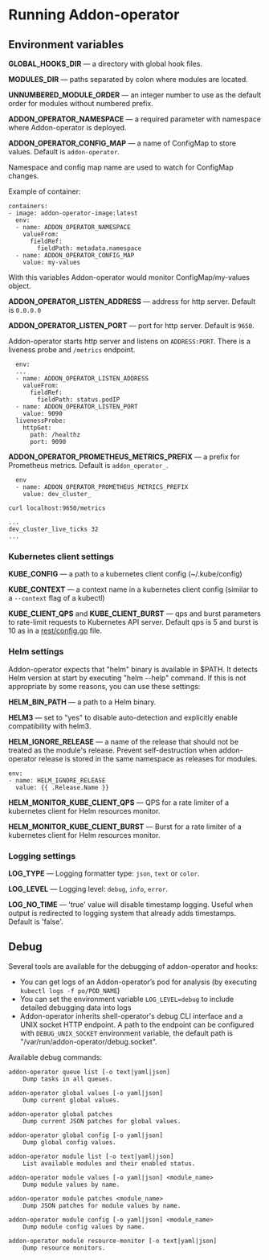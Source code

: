 # Running Addon-operator

## Environment variables

**GLOBAL_HOOKS_DIR** — a directory with global hook files.

**MODULES_DIR** — paths separated by colon where modules are located.

**UNNUMBERED_MODULE_ORDER** — an integer number to use as the default order for modules without numbered prefix.

**ADDON_OPERATOR_NAMESPACE** — a required parameter with namespace where Addon-operator is deployed.

**ADDON_OPERATOR_CONFIG_MAP** — a name of ConfigMap to store values. Default is `addon-operator`.

Namespace and config map name are used to watch for ConfigMap changes. 

Example of container:

```
containers:
- image: addon-operator-image:latest
  env:
  - name: ADDON_OPERATOR_NAMESPACE
    valueFrom:
      fieldRef:
        fieldPath: metadata.namespace
  - name: ADDON_OPERATOR_CONFIG_MAP
    value: my-values   
```

With this variables Addon-operator would monitor ConfigMap/my-values object. 

**ADDON_OPERATOR_LISTEN_ADDRESS** — address for http server. Default is `0.0.0.0`

**ADDON_OPERATOR_LISTEN_PORT** — port for http server. Default is `9650`.

Addon-operator starts http server and listens on `ADDRESS:PORT`. There is a liveness probe and `/metrics` endpoint.

```
  env:
  ...
  - name: ADDON_OPERATOR_LISTEN_ADDRESS
    valueFrom:
      fieldRef:
        fieldPath: status.podIP
  - name: ADDON_OPERATOR_LISTEN_PORT
    value: 9090
  livenessProbe:
    httpGet:
      path: /healthz
      port: 9090      
``` 

**ADDON_OPERATOR_PROMETHEUS_METRICS_PREFIX** — a prefix for Prometheus metrics. Default is `addon_operator_`.

```
  env
  - name: ADDON_OPERATOR_PROMETHEUS_METRICS_PREFIX
    value: dev_cluster_  
```

```
curl localhost:9650/metrics

...
dev_cluster_live_ticks 32
...
```

### Kubernetes client settings

**KUBE_CONFIG** — a path to a kubernetes client config (~/.kube/config)

**KUBE_CONTEXT** — a context name in a kubernetes client config (similar to a `--context` flag of a kubectl)

**KUBE_CLIENT_QPS** and **KUBE_CLIENT_BURST** — qps and burst parameters to rate-limit requests to Kubernetes API server. Default qps is 5 and burst is 10 as in a [rest/config.go](https://github.com/kubernetes/client-go/blob/v0.17.0/rest/config.go#L44) file.

### Helm settings

Addon-operator expects that "helm" binary is available in $PATH. It detects Helm version at start by executing "helm --help" command. If this is not appropriate by some reasons, you can use these settings:

**HELM_BIN_PATH** — a path to a Helm binary.

**HELM3** — set to "yes" to disable auto-detection and explicitly enable compatibility with helm3.

**HELM_IGNORE_RELEASE** — a name of the release that should not be treated as the module's release. Prevent self-destruction when addon-operator release is stored in the same namespace as releases for modules.

```
env:
- name: HELM_IGNORE_RELEASE
  value: {{ .Release.Name }}
```

**HELM_MONITOR_KUBE_CLIENT_QPS** — QPS for a rate limiter of a kubernetes client for Helm resources monitor.

**HELM_MONITOR_KUBE_CLIENT_BURST** — Burst for a rate limiter of a kubernetes client for Helm resources monitor.

### Logging settings

**LOG_TYPE** — Logging formatter type: `json`, `text` or `color`.

**LOG_LEVEL** — Logging level: `debug`, `info`, `error`.

**LOG_NO_TIME** — 'true' value will disable timestamp logging. Useful when output is redirected to logging system that already adds timestamps. Default is 'false'.

## Debug

Several tools are available for the debugging of addon-operator and hooks:

- You can get logs of an Addon-operator’s pod for analysis (by executing `kubectl logs -f po/POD_NAME`)
- You can set the environment variable `LOG_LEVEL=debug` to include detailed debugging data into logs
- Addon-operator inherits shell-operator's debug CLI interface and a UNIX socket HTTP endpoint. A path to the endpoint can be configured with `DEBUG_UNIX_SOCKET` environment variable, the default path is 	"/var/run/addon-operator/debug.socket".

Available debug commands:

```
addon-operator queue list [-o text|yaml|json]
    Dump tasks in all queues.

addon-operator global values [-o yaml|json]
    Dump current global values.

addon-operator global patches
    Dump current JSON patches for global values.

addon-operator global config [-o yaml|json]
    Dump global config values.

addon-operator module list [-o text|yaml|json]
    List available modules and their enabled status.

addon-operator module values [-o yaml|json] <module_name>
    Dump module values by name.

addon-operator module patches <module_name>
    Dump JSON patches for module values by name.

addon-operator module config [-o yaml|json] <module_name>
    Dump module config values by name.

addon-operator module resource-monitor [-o text|yaml|json]
    Dump resource monitors.
```
